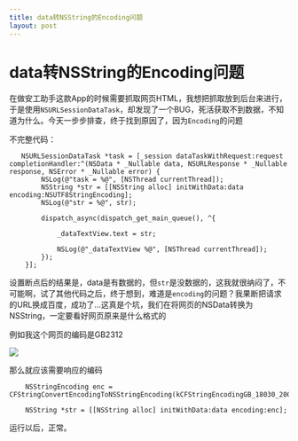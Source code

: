 ```yaml
---
title: data转NSString的Encoding问题
layout: post
---
```




# data转NSString的Encoding问题

在做安工助手这款App的时候需要抓取网页HTML，我想把抓取放到后台来进行，于是使用`NSURLSessionDataTask`，却发现了一个BUG，死活获取不到数据，不知道为什么。今天一步步排查，终于找到原因了，因为`Encoding`的问题

不完整代码：

```objc
   NSURLSessionDataTask *task = [_session dataTaskWithRequest:request completionHandler:^(NSData * _Nullable data, NSURLResponse * _Nullable response, NSError * _Nullable error) {
        NSLog(@"task = %@", [NSThread currentThread]);
        NSString *str = [[NSString alloc] initWithData:data encoding:NSUTF8StringEncoding];
        NSLog(@"str = %@", str);
        
        dispatch_async(dispatch_get_main_queue(), ^{

            _dataTextView.text = str;
            
            NSLog(@"_dataTextView %@", [NSThread currentThread]);
        });
    }];
```

设置断点后的结果是，data是有数据的，但`str`是没数据的，这我就很纳闷了，不可能啊，试了其他代码之后，终于想到，难道是`encoding`的问题？我果断把请求的URL换成百度，成功了…这真是个坑，我们在将网页的NSData转换为NSString，一定要看好网页原来是什么格式的

例如我这个网页的编码是GB2312

![](../images/dataNStringencoding.png)

那么就应该需要响应的编码

```objc
    NSStringEncoding enc = CFStringConvertEncodingToNSStringEncoding(kCFStringEncodingGB_18030_2000);

    NSString *str = [[NSString alloc] initWithData:data encoding:enc];

```

运行以后，正常。